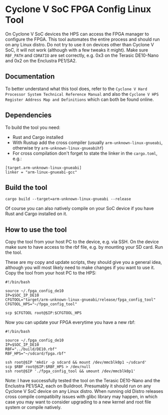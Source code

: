 # Cyclone V SoC FPGA Config Linux Tool

On Cyclone V SoC devices the HPS can access the FPGA manager to configure the FPGA. This tool automates the entire process and should run on any Linux distro. Do not try to use it on devices other than Cyclone V SoC, it will not work (although with a few tweaks it might). Make sure `RBF_PATH` and `CDRATIO` are set correctly, e.g. 0x3 on the Terasic DE10-Nano and 0x2 on the Enclustra PE1/SA2.

## Documentation

To better understand what this tool does, refer to the `Cyclone V Hard Processor System Technical Reference Manual` and also the `Cyclone V HPS Register Address Map and Definitions` which can both be found online.

## Dependencies

To build the tool you need:
- Rust and Cargo installed
- With Rustup add the cross compiler (usually `arm-unknown-linux-gnueabi`, otherwise try `arm-unknown-linux-gnueabihf`)
- For cross compilation don't forget to state the linker in the `cargo.toml`, e.g.:
```
[target.arm-unknown-linux-gnueabi]
linker = "arm-linux-gnueabi-gcc"
```

## Build the tool
```
cargo build --target=arm-unknown-linux-gnueabi --release
```

Of course you can also natively compile on your SoC device if you have Rust and Cargo installed on it.

## How to use the tool

Copy the tool from your host PC to the device, e.g. via SSH. On the device make sure to have access to the rbf file, e.g. by mounting your SD card. Run the tool.

These are my copy and update scripts, they should give you a general idea, although you will most likely need to make changes if you want to use it. Copy the tool from your host PC to the HPS:


```
#!/bin/bash

source ~/.fpga_config_de10
IP=$SOC_IP_DE10
CFGTOOL="target/arm-unknown-linux-gnueabi/release/fpga_config_tool"
CFGTOOL_HPS="~/fpga_config_tool"

scp $CFGTOOL root@$IP:$CFGTOOL_HPS
```

Now you can update your FPGA everytime you have a new rbf:

```
#!/bin/bash

source ~/.fpga_config_de10
IP=$SOC_IP_DE10
RBF="../build/DE10.rbf"
RBF_HPS="~/sdcard/fpga.rbf"

ssh root@$IP 'mkdir -p sdcard && mount /dev/mmcblk0p1 ~/sdcard'
scp $RBF root@$IP:$RBF_HPS > /dev/null
ssh root@$IP './fpga_config_tool && umount /dev/mmcblk0p1'
```

Note: I have successfully tested the tool on the Terasic DE10-Nano and the Enclustra PE1/SA2, each on Buildroot. Presumably it should run on any Cyclone V SoC device on any Linux distro. When running old Distro releases cross compile compatibilty issues with glibc library may happen, in which case you may want to consider upgrading to a new kernel and root file system or compile natively.